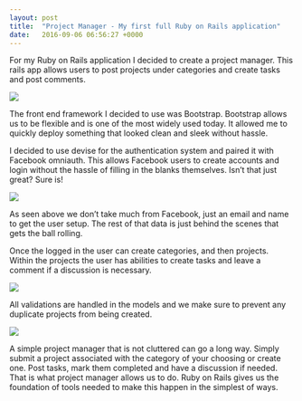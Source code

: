 ```yaml
---
layout: post
title:  "Project Manager - My first full Ruby on Rails application"
date:   2016-09-06 06:56:27 +0000
---
```



For my Ruby on Rails application I decided to create a project manager. This rails app allows users to post projects under categories and create tasks and post comments.

![](http://i.imgur.com/BUVjp2x.jpg)

The front end framework I decided to use was Bootstrap. Bootstrap allows us to be flexible and is one of the most widely used today. It allowed me to quickly deploy something that looked clean and sleek without hassle. 

I decided to use devise for the authentication system and paired it with Facebook omniauth. This allows Facebook users to create accounts and login without the hassle of filling in the blanks themselves. Isn’t that just great? Sure is!

![](http://i.imgur.com/vLCUlEw.png)

As seen above we don’t take much from Facebook, just an email and name to get the user setup. The rest of that data is just behind the scenes that gets the ball rolling. 

Once the logged in the user can create categories, and then projects. Within the projects the user has abilities to create tasks and leave a comment if a discussion is necessary. 

![](http://i.imgur.com/SAwqhLN.jpg)

All validations are handled in the models and we make sure to prevent any duplicate projects from being created. 

![](http://i.imgur.com/t0P6IkG.jpg)

A simple project manager that is not cluttered can go a long way. Simply submit a project associated with the category of your choosing or create one. Post tasks, mark them completed and have a discussion if needed. That is what project manager allows us to do. Ruby on Rails gives us the foundation of tools needed to make this happen in the simplest of ways.




